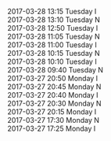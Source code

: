 2017-03-28 13:15 Tuesday  I  
2017-03-28 13:10 Tuesday  N  
2017-03-28 12:50 Tuesday  I  
2017-03-28 11:05 Tuesday  N  
2017-03-28 11:00 Tuesday  I  
2017-03-28 10:15 Tuesday  N  
2017-03-28 10:10 Tuesday  I  
2017-03-28 09:40 Tuesday  N  
2017-03-27 20:50 Monday  I  
2017-03-27 20:45 Monday  N  
2017-03-27 20:40 Monday  I  
2017-03-27 20:30 Monday  N  
2017-03-27 20:15 Monday  I  
2017-03-27 17:30 Monday  N  
2017-03-27 17:25 Monday  I  
